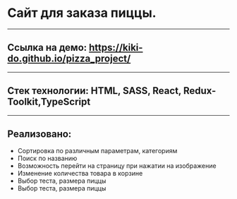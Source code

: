 # Сайт для заказа пиццы. 
____

## Ссылка на демо: https://kiki-do.github.io/pizza_project/
____
## Стек технологии: HTML, SASS, React, Redux-Toolkit,TypeScript
____ 
  
 
  

## Реализовано:
- Сортировка по различным параметрам, категориям 
- Поиск по названию 
- Возможность перейти на страницу при нажатии на изображение    
- Изменение количества товара в корзине
- Выбор теста, размера пиццы
- Выбор теста, размера пиццы


 

 

